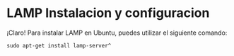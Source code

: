 # LAMP Instalacion y configuracion

¡Claro! Para instalar LAMP en Ubuntu, puedes utilizar el siguiente comando:

```
sudo apt-get install lamp-server^
```
